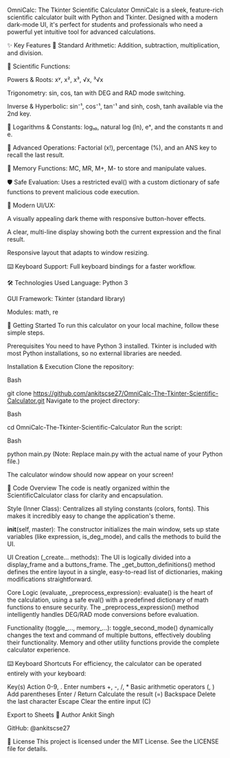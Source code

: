 OmniCalc: The Tkinter Scientific Calculator
OmniCalc is a sleek, feature-rich scientific calculator built with Python and Tkinter. Designed with a modern dark-mode UI, it's perfect for students and professionals who need a powerful yet intuitive tool for advanced calculations.

✨ Key Features
🔢 Standard Arithmetic: Addition, subtraction, multiplication, and division.

🔬 Scientific Functions:

Powers & Roots: xʸ, x², x³, √x, ³√x

Trigonometry: sin, cos, tan with DEG and RAD mode switching.

Inverse & Hyperbolic: sin⁻¹, cos⁻¹, tan⁻¹ and sinh, cosh, tanh available via the 2nd key.

📜 Logarithms & Constants: log₁₀, natural log (ln), eˣ, and the constants π and e.

🧮 Advanced Operations: Factorial (x!), percentage (%), and an ANS key to recall the last result.

🧠 Memory Functions: MC, MR, M+, M- to store and manipulate values.

🛡️ Safe Evaluation: Uses a restricted eval() with a custom dictionary of safe functions to prevent malicious code execution.

🎨 Modern UI/UX:

A visually appealing dark theme with responsive button-hover effects.

A clear, multi-line display showing both the current expression and the final result.

Responsive layout that adapts to window resizing.

⌨️ Keyboard Support: Full keyboard bindings for a faster workflow.

🛠️ Technologies Used
Language: Python 3

GUI Framework: Tkinter (standard library)

Modules: math, re

🚀 Getting Started
To run this calculator on your local machine, follow these simple steps.

Prerequisites
You need to have Python 3 installed. Tkinter is included with most Python installations, so no external libraries are needed.

Installation & Execution
Clone the repository:

Bash

git clone https://github.com/ankitscse27/OmniCalc-The-Tkinter-Scientific-Calculator.git
Navigate to the project directory:

Bash

cd OmniCalc-The-Tkinter-Scientific-Calculator
Run the script:

Bash

python main.py
(Note: Replace main.py with the actual name of your Python file.)

The calculator window should now appear on your screen!

🔎 Code Overview
The code is neatly organized within the ScientificCalculator class for clarity and encapsulation.

Style (Inner Class): Centralizes all styling constants (colors, fonts). This makes it incredibly easy to change the application's theme.

__init__(self, master): The constructor initializes the main window, sets up state variables (like expression, is_deg_mode), and calls the methods to build the UI.

UI Creation (_create... methods): The UI is logically divided into a display_frame and a buttons_frame. The _get_button_definitions() method defines the entire layout in a single, easy-to-read list of dictionaries, making modifications straightforward.

Core Logic (evaluate, _preprocess_expression): evaluate() is the heart of the calculation, using a safe eval() with a predefined dictionary of math functions to ensure security. The _preprocess_expression() method intelligently handles DEG/RAD mode conversions before evaluation.

Functionality (toggle_..., memory_...): toggle_second_mode() dynamically changes the text and command of multiple buttons, effectively doubling their functionality. Memory and other utility functions provide the complete calculator experience.

⌨️ Keyboard Shortcuts
For efficiency, the calculator can be operated entirely with your keyboard:

Key(s)	Action
0-9, .	Enter numbers
+, -, /, *	Basic arithmetic operators
(, )	Add parentheses
Enter / Return	Calculate the result (=)
Backspace	Delete the last character
Escape	Clear the entire input (C)

Export to Sheets
👤 Author
Ankit Singh

GitHub: @ankitscse27

📜 License
This project is licensed under the MIT License. See the LICENSE file for details.
